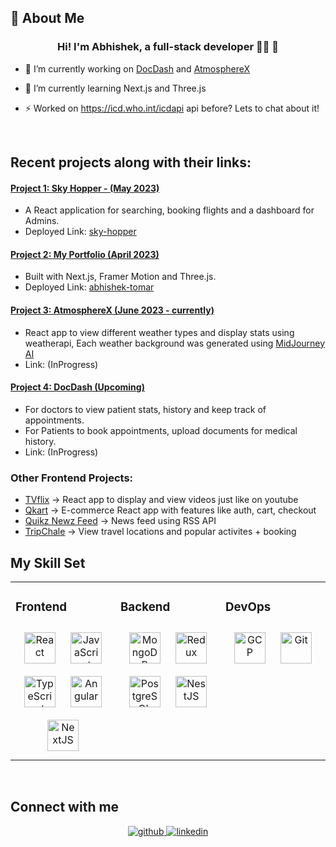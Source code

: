 
## 🚀 About Me 


### <div align="center">Hi! I'm Abhishek, a full-stack developer 👨‍💻 🚀</div>  
  

- 🔭 I’m currently working on [DocDash](https://github.com/DauntingDruid/DocDash) and [AtmosphereX](https://github.com/DauntingDruid/atmospherex) 
  

- 🌱 I’m currently learning Next.js and Three.js  
  

- ⚡ Worked on https://icd.who.int/icdapi api before? Lets to chat about it!   
  

<br/>  

## Recent projects along with their links:

#### [Project 1: Sky Hopper - (May 2023)](https://github.com/DauntingDruid/sky-hopper)
   - A React application for searching, booking flights and a dashboard for Admins.
   - Deployed Link: [sky-hopper](https://sky-hopper.vercel.app/) 

#### [Project 2: My Portfolio (April 2023)](https://github.com/DauntingDruid/portfolio-next)
   - Built with Next.js, Framer Motion and Three.js.
   - Deployed Link: [abhishek-tomar](https://abhishek-tomar.vercel.app/)

#### [Project 3: AtmosphereX (June 2023 - currently)](https://github.com/DauntingDruid/atmospherex)
   - React app to view different weather types and display stats using weatherapi, Each weather background was generated using [MidJourney AI](https://www.midjourney.com/) 
   - Link: (InProgress)

#### [Project 4: DocDash (Upcoming)](https://github.com/DauntingDruid/DocDash)
   - For doctors to view patient stats, history and keep track of appointments.
   - For Patients to book appointments, upload documents for medical history.
   - Link: (InProgress)

### Other Frontend Projects:

- [TVflix](https://thetvflix.netlify.app/) -> React app to display and view videos just like on youtube
- [Qkart](https://qkart-pi.vercel.app/) -> E-commerce React app with features like auth, cart, checkout 
- [Quikz Newz Feed](https://qikz-newz-feed.netlify.app/) -> News feed using RSS API
- [TripChale](https://trip-chale.netlify.app/) -> View travel locations and popular activites + booking



## My Skill Set  
<table><tr><td valign="top" width="33%">



### Frontend  
<div align="center">  
<a href="https://reactjs.org/" target="_blank"><img style="margin: 10px" src="https://profilinator.rishav.dev/skills-assets/react-original-wordmark.svg" alt="React" height="50" /></a>  
<a href="https://www.javascript.com/" target="_blank"><img style="margin: 10px" src="https://profilinator.rishav.dev/skills-assets/javascript-original.svg" alt="JavaScript" height="50" /></a>  
<a href="https://www.typescriptlang.org/" target="_blank"><img style="margin: 10px" src="https://profilinator.rishav.dev/skills-assets/typescript-original.svg" alt="TypeScript" height="50" /></a>  
<a href="https://angular.io/" target="_blank"><img style="margin: 10px" src="https://profilinator.rishav.dev/skills-assets/angularjs-original.svg" alt="Angular" height="50" /></a>  
<a href="https://nextjs.org/" target="_blank"><img style="margin: 10px" src="https://profilinator.rishav.dev/skills-assets/nextjs.png" alt="NextJS" height="50" /></a>  
</div>

</td><td valign="top" width="33%">



### Backend  
<div align="center">  
<a href="https://www.mongodb.com/" target="_blank"><img style="margin: 10px" src="https://profilinator.rishav.dev/skills-assets/mongodb-original-wordmark.svg" alt="MongoDB" height="50" /></a>  
<a href="https://redux.js.org/" target="_blank"><img style="margin: 10px" src="https://profilinator.rishav.dev/skills-assets/redux-original.svg" alt="Redux" height="50" /></a>  
<a href="https://www.postgresql.org/" target="_blank"><img style="margin: 10px" src="https://profilinator.rishav.dev/skills-assets/postgresql-original-wordmark.svg" alt="PostgreSQL" height="50" /></a>  
<a href="https://nestjs.com/" target="_blank"><img style="margin: 10px" src="https://profilinator.rishav.dev/skills-assets/nestjs.svg" alt="NestJS" height="50" /></a>  
</div>

</td><td valign="top" width="33%">



### DevOps  
<div align="center">  
<a href="https://cloud.google.com/" target="_blank"><img style="margin: 10px" src="https://profilinator.rishav.dev/skills-assets/google_cloud-icon.svg" alt="GCP" height="50" /></a>  
<a href="https://github.com/" target="_blank"><img style="margin: 10px" src="https://profilinator.rishav.dev/skills-assets/git-scm-icon.svg" alt="Git" height="50" /></a>  
</div>

</td></tr></table>  

<br/>  


## Connect with me  
<div align="center">
<a href="https://github.com/DauntingDruid" target="_blank">
<img src=https://img.shields.io/badge/github-%2324292e.svg?&style=for-the-badge&logo=github&logoColor=white alt=github style="margin-bottom: 5px;" />
</a>
<a href="https://linkedin.com/in/abhishek-tomar-07" target="_blank">
<img src=https://img.shields.io/badge/linkedin-%231E77B5.svg?&style=for-the-badge&logo=linkedin&logoColor=white alt=linkedin style="margin-bottom: 5px;" />
</a>  
</div>  
